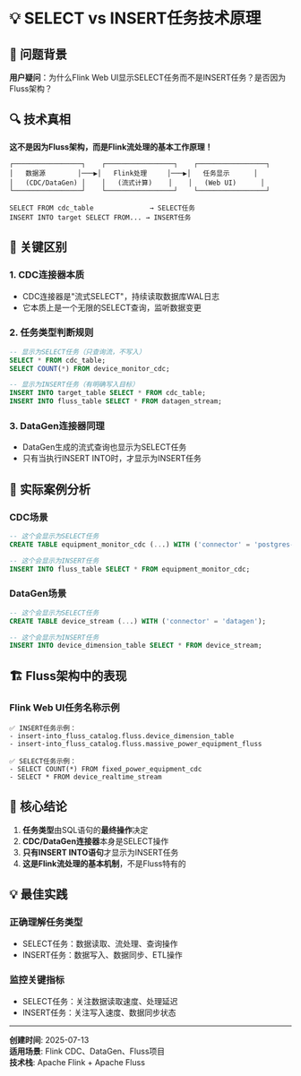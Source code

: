 # 💡 SELECT vs INSERT任务技术原理

## 🤔 问题背景

**用户疑问**：为什么Flink Web UI显示SELECT任务而不是INSERT任务？是否因为Fluss架构？

## 🔍 技术真相

**这不是因为Fluss架构，而是Flink流处理的基本工作原理！**

```
┌─────────────────┐    ┌─────────────────┐    ┌─────────────────┐
│   数据源        │───▶│   Flink处理     │───▶│   任务显示      │
│   (CDC/DataGen) │    │   (流式计算)    │    │   (Web UI)      │
└─────────────────┘    └─────────────────┘    └─────────────────┘

SELECT FROM cdc_table              → SELECT任务
INSERT INTO target SELECT FROM... → INSERT任务
```

## 🎯 关键区别

### 1. **CDC连接器本质**
- CDC连接器是"流式SELECT"，持续读取数据库WAL日志
- 它本质上是一个无限的SELECT查询，监听数据变更

### 2. **任务类型判断规则**
```sql
-- 显示为SELECT任务（只查询流，不写入）
SELECT * FROM cdc_table;
SELECT COUNT(*) FROM device_monitor_cdc;

-- 显示为INSERT任务（有明确写入目标）
INSERT INTO target_table SELECT * FROM cdc_table;
INSERT INTO fluss_table SELECT * FROM datagen_stream;
```

### 3. **DataGen连接器同理**
- DataGen生成的流式查询也显示为SELECT任务
- 只有当执行INSERT INTO时，才显示为INSERT任务

## 🔧 实际案例分析

### **CDC场景**
```sql
-- 这个会显示为SELECT任务
CREATE TABLE equipment_monitor_cdc (...) WITH ('connector' = 'postgres-cdc');

-- 这个会显示为INSERT任务
INSERT INTO fluss_table SELECT * FROM equipment_monitor_cdc;
```

### **DataGen场景**
```sql
-- 这个会显示为SELECT任务
CREATE TABLE device_stream (...) WITH ('connector' = 'datagen');

-- 这个会显示为INSERT任务
INSERT INTO device_dimension_table SELECT * FROM device_stream;
```

## 🏗️ Fluss架构中的表现

### **Flink Web UI任务名称示例**
```
✅ INSERT任务示例：
- insert-into_fluss_catalog.fluss.device_dimension_table
- insert-into_fluss_catalog.fluss.massive_power_equipment_fluss

✅ SELECT任务示例：
- SELECT COUNT(*) FROM fixed_power_equipment_cdc
- SELECT * FROM device_realtime_stream
```

## 🔑 核心结论

1. **任务类型**由SQL语句的**最终操作**决定
2. **CDC/DataGen连接器**本身是SELECT操作
3. **只有INSERT INTO语句**才显示为INSERT任务
4. **这是Flink流处理的基本机制**，不是Fluss特有的

## 💡 最佳实践

### **正确理解任务类型**
- SELECT任务：数据读取、流处理、查询操作
- INSERT任务：数据写入、数据同步、ETL操作

### **监控关键指标**
- SELECT任务：关注数据读取速度、处理延迟
- INSERT任务：关注写入速度、数据同步状态

---
**创建时间**: 2025-07-13  
**适用场景**: Flink CDC、DataGen、Fluss项目  
**技术栈**: Apache Flink + Apache Fluss 
